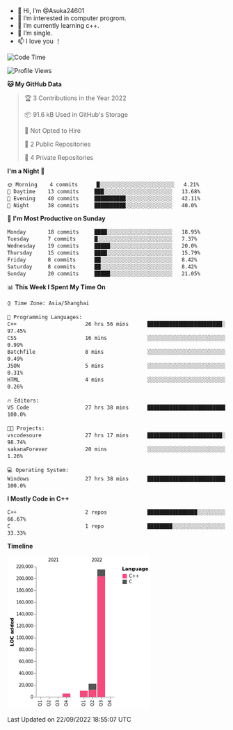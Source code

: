 - 👋 Hi, I’m @Asuka24601
- 👀 I’m interested in computer progrom.
- 🌱 I’m currently learning c++.
- 💞️ I’m single.
- 📫 I love you ！

<!--START_SECTION:waka-->
![Code Time](http://img.shields.io/badge/Code%20Time-172%20hrs%2024%20mins-blue)

![Profile Views](http://img.shields.io/badge/Profile%20Views-0-blue)

**🐱 My GitHub Data** 

> 🏆 3 Contributions in the Year 2022
 > 
> 📦 91.6 kB Used in GitHub's Storage 
 > 
> 🚫 Not Opted to Hire
 > 
> 📜 2 Public Repositories 
 > 
> 🔑 4 Private Repositories  
 > 
**I'm a Night 🦉** 

```text
🌞 Morning    4 commits      █░░░░░░░░░░░░░░░░░░░░░░░░   4.21% 
🌆 Daytime    13 commits     ███░░░░░░░░░░░░░░░░░░░░░░   13.68% 
🌃 Evening    40 commits     ██████████░░░░░░░░░░░░░░░   42.11% 
🌙 Night      38 commits     ██████████░░░░░░░░░░░░░░░   40.0%

```
📅 **I'm Most Productive on Sunday** 

```text
Monday       18 commits     ████░░░░░░░░░░░░░░░░░░░░░   18.95% 
Tuesday      7 commits      █░░░░░░░░░░░░░░░░░░░░░░░░   7.37% 
Wednesday    19 commits     █████░░░░░░░░░░░░░░░░░░░░   20.0% 
Thursday     15 commits     ████░░░░░░░░░░░░░░░░░░░░░   15.79% 
Friday       8 commits      ██░░░░░░░░░░░░░░░░░░░░░░░   8.42% 
Saturday     8 commits      ██░░░░░░░░░░░░░░░░░░░░░░░   8.42% 
Sunday       20 commits     █████░░░░░░░░░░░░░░░░░░░░   21.05%

```


📊 **This Week I Spent My Time On** 

```text
⌚︎ Time Zone: Asia/Shanghai

💬 Programming Languages: 
C++                      26 hrs 56 mins      ████████████████████████░   97.45% 
CSS                      16 mins             ░░░░░░░░░░░░░░░░░░░░░░░░░   0.99% 
Batchfile                8 mins              ░░░░░░░░░░░░░░░░░░░░░░░░░   0.49% 
JSON                     5 mins              ░░░░░░░░░░░░░░░░░░░░░░░░░   0.31% 
HTML                     4 mins              ░░░░░░░░░░░░░░░░░░░░░░░░░   0.26%

🔥 Editors: 
VS Code                  27 hrs 38 mins      █████████████████████████   100.0%

🐱‍💻 Projects: 
vscodesoure              27 hrs 17 mins      ████████████████████████░   98.74% 
sakanaForever            20 mins             ░░░░░░░░░░░░░░░░░░░░░░░░░   1.26%

💻 Operating System: 
Windows                  27 hrs 38 mins      █████████████████████████   100.0%

```

**I Mostly Code in C++** 

```text
C++                      2 repos             ████████████████░░░░░░░░░   66.67% 
C                        1 repo              ████████░░░░░░░░░░░░░░░░░   33.33%

```


**Timeline**

![Chart not found](https://raw.githubusercontent.com/Asuka24601/Asuka24601/main/charts/bar_graph.png) 


 Last Updated on 22/09/2022 18:55:07 UTC
<!--END_SECTION:waka-->
